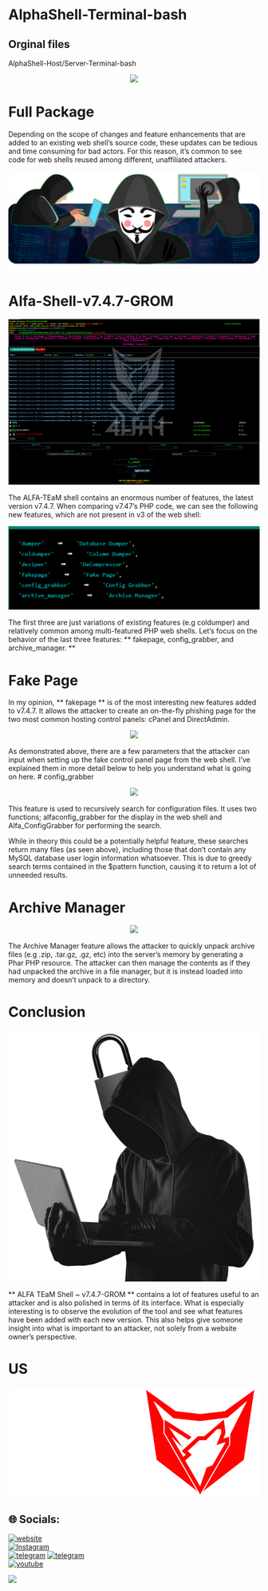 # AlphaShell-Terminal-bash
## Orginal files

AlphaShell-Host/Server-Terminal-bash

 <p align="center">
<img src="https://yt3.googleusercontent.com/6_gl3yD2a7kDSTrqua1O93qNxukmlfZm0fU7Lt3C5DmwF50bHD5V_u_1CfTsbjNn6Xdjqqjmc9c=w1060-fcrop64=1,00005a57ffffa5a8-k-c0xffffffff-no-nd-rj" >
</p>

# Full Package

Depending on the scope of changes and feature enhancements that are added to an existing web shell’s source code, these updates can be tedious and time consuming for bad actors. For this reason, it’s common to see code for web shells reused among different, unaffiliated attackers.

 <p align="center">
<img src="https://github.com/4lph4shell/AlphaShell-Terminal-bash/blob/master/316.png" >
</p>

# Alfa-Shell-v7.4.7-GROM

 <p align="center">
<img src="https://github.com/4lph4shell/AlphaShell-Terminal-bash/blob/master/03.png" >
</p>


The ALFA-TEaM shell contains an enormous number of features, the latest version v7.4.7.
When comparing v7.47’s PHP code, we can see the following new features, which are not present in v3 of the web shell:
 <p align="center">
<img src="https://github.com/4lph4shell/AlphaShell-Terminal-bash/blob/master/Screenshot%202024-10-17%20194213.png" >
</p>

The first three are just variations of existing features (e.g coldumper) and relatively common among multi-featured PHP web shells.
Let’s focus on the behavior of the last three features: ** fakepage, config_grabber, and archive_manager. ** 

# Fake Page 
In my opinion, ** fakepage ** is of the most interesting new features added to v7.4.7. It allows the attacker to create an on-the-fly phishing page for the two most common hosting control panels: cPanel and DirectAdmin.
 <p align="center">
<img src="https://blog.sucuri.net/wp-content/uploads/2020/10/alfa_team_web_shell_phishing_page.gif" >
</p>
As demonstrated above, there are a few parameters that the attacker can input when setting up the fake control panel page from the web shell. I’ve explained them in more detail below to help you understand what is going on here.
# config_grabber
 <p align="center">
<img src="https://blog.sucuri.net/wp-content/uploads/2020/10/alfa_team_web_shell_config_grabber.png" >
</p>

This feature is used to recursively search for configuration files. It uses two functions; alfaconfig_grabber for the display in the web shell and Alfa_ConfigGrabber for performing the search.

While in theory this could be a potentially helpful feature, these searches return many files (as seen above), including those that don’t contain any MySQL database user login information whatsoever. This is due to greedy search terms contained in the $pattern function, causing it to return a lot of unneeded results.

# Archive Manager
 <p align="center">
<img src="[https://blog.sucuri.net/wp-content/uploads/2020/10/alfa_team_web_shell_config_grabber.png](https://blog.sucuri.net/wp-content/uploads/2020/10/alfa_team_web_shell_archive_manager.gif)" >
</p>
The Archive Manager feature allows the attacker to quickly unpack archive files (e.g .zip, .tar.gz, .gz, etc) into the server’s memory by generating a Phar PHP resource. The attacker can then manage the contents as if they had unpacked the archive in a file manager, but it is instead loaded into memory and doesn’t unpack to a directory.

# Conclusion
 <p align="center">
<img src="https://github.com/4lph4shell/AlphaShell-Terminal-bash/blob/master/312.png" >
</p>

** ALFA TEaM Shell ~ v7.4.7-GROM ** contains a lot of features useful to an attacker and is also polished in terms of its interface. What is especially interesting is to observe the evolution of the tool and see what features have been added with each new version. This also helps give someone insight into what is important to an attacker, not solely from a website owner’s perspective.



# US 

 <p align="center">
<img src="https://github.com/4lph4shell/AlphaShell-Terminal-bash/blob/master/319.png" >
</p>

## 🌐 Socials:
[![website](https://img.shields.io/badge/🐺-website-4EA94B.svg?&logo=web&logoColor=white)](https://www.4lph4.ir) <br/>
[![Instagram](https://img.shields.io/badge/Instagram-%23E4405F.svg?logo=Instagram&logoColor=white)](https://instagram.com/4lph4.co) <br/>
[![telegram](https://img.shields.io/badge/Telegram-2CA5E0.svg?&logo=telegram&logoColor=white)](https://t.me/ALPH4Co) 
[![telegram](https://img.shields.io/badge/Telegram-Topic-2CA5E0.svg?&logo=telegram&logoColor=white)](https://t.me/ALPH4ir) <br/>
[![youtube](https://img.shields.io/badge/You-tube-%23E4405F.svg?logo=youtube&logoColor=white)](https://www.youtube.com/@4lph4co) 

<img src="https://yt3.googleusercontent.com/6_gl3yD2a7kDSTrqua1O93qNxukmlfZm0fU7Lt3C5DmwF50bHD5V_u_1CfTsbjNn6Xdjqqjmc9c=w1060-fcrop64=1,00005a57ffffa5a8-k-c0xffffffff-no-nd-rj" >
